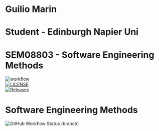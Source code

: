 
# Guilio Marin
# Student - Edinburgh Napier Uni
# SEM08803 - Software Engineering Methods
![workflow](https://github.com/GuilioM/sem/actions/workflows/main.yml/badge.svg) <br>
[![LICENSE](https://img.shields.io/github/license/GuilioM/sem.svg?style=flat-square)](https://github.com/GuilioM/sem/blob/master/LICENSE) <br>
[![Releases](https://img.shields.io/github/release/GuilioM/sem/all.svg?style=flat-square)](https://github.com/GuilioM/sem/releases) <br>
# Software Engineering Methods
![GitHub Workflow Status (branch)](https://img.shields.io/github/workflow/status/GuilioM/develop/A%20workflow%20for%20my%20Hello%20World%20App/develop?style-flat-square) <br>